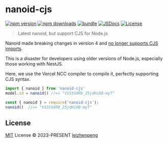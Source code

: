 # nanoid-cjs

[![npm version][npm-version-src]][npm-version-href]
[![npm downloads][npm-downloads-src]][npm-downloads-href]
[![bundle][bundle-src]][bundle-href]
[![JSDocs][jsdocs-src]][jsdocs-href]
[![License][license-src]][license-href]

> Latest nanoid, but support CJS for Node.js

Nanoid made breaking changes in version 4 and [no longer supports CJS imports](https://github.com/ai/nanoid/issues/365).

This is a disaster for developers using older versions of Node.js, especially those working with NestJS.

Here, we use the Vercel NCC compiler to compile it, perfectly supporting CJS syntax.


```javascript
import { nanoid } from 'nanoid-cjs'
model.id = nanoid() //=> "V1StGXR8_Z5jdHi6B-myT"
```

```javascript
const { nanoid } = require('nanoid-cjs');
nanoid()  //=> "V1StGXR8_Z5jdHi6B-myT"
```

## License

[MIT](./LICENSE) License © 2023-PRESENT [leizhenpeng](https://github.com/leizhenpeng)

<!-- Badges -->

[npm-version-src]: https://img.shields.io/npm/v/nanoid-cjs?style=flat&colorA=080f12&colorB=1fa669
[npm-version-href]: https://npmjs.com/package/nanoid-cjs
[npm-downloads-src]: https://img.shields.io/npm/dm/nanoid-cjs?style=flat&colorA=080f12&colorB=1fa669
[npm-downloads-href]: https://npmjs.com/package/nanoid-cjs
[bundle-src]: https://img.shields.io/bundlephobia/minzip/nanoid-cjs?style=flat&colorA=080f12&colorB=1fa669&label=minzip
[bundle-href]: https://bundlephobia.com/result?p=nanoid-cjs
[license-src]: https://img.shields.io/github/license/leizhenpeng/nanoid-cjs.svg?style=flat&colorA=080f12&colorB=1fa669
[license-href]: https://github.com/leizhenpeng/nanoid-cjs/blob/main/LICENSE
[jsdocs-src]: https://img.shields.io/badge/jsdocs-reference-080f12?style=flat&colorA=080f12&colorB=1fa669
[jsdocs-href]: https://www.jsdocs.io/package/nanoid-cjs
